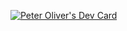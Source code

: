 <a href="https://app.daily.dev/peteroliver"><img src="https://github.com/peteralexandercharles/csb-gdsu8i/blob/c922ef3d44ba8726680e1aa033d1b2efd6b6b17f/static/IMG_20230107_153331_990.png" alt="Peter Oliver's Dev Card"/></a>
